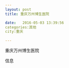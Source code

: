 ```yaml
--- 
layout: post 
title: 重庆万州博生医院

date:   2016-05-03 13:39:56 
categories:其他  
city:重庆
  
--- 
```

   
重庆万州博生医院

信息

